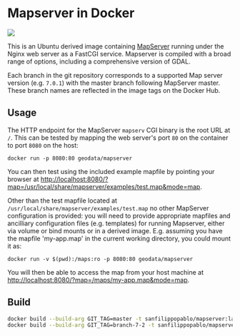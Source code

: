 # Mapserver in Docker

[![](https://imagelayers.io/badge/geodata/mapserver:latest.svg)](https://imagelayers.io/?images=geodata/mapserver:latest)

This is an Ubuntu derived image containing
[MapServer](http://www.mapserver.org/) running under the Nginx web server as a
FastCGI service.  Mapserver is compiled with a broad range of options, including
a comprehensive version of GDAL.

Each branch in the git repository corresponds to a supported Map server version
(e.g. `7.0.1`) with the master branch following MapServer master. These branch
names are reflected in the image tags on the Docker Hub.

## Usage

The HTTP endpoint for the MapServer `mapserv` CGI binary is the root URL at
`/`. This can be tested by mapping the web server's port `80` on the container
to port `8080` on the host:

    docker run -p 8080:80 geodata/mapserver

You can then test using the included example mapfile by pointing your browser at
<http://localhost:8080/?map=/usr/local/share/mapserver/examples/test.map&mode=map>.
    
Other than the test mapfile located at
`/usr/local/share/mapserver/examples/test.map` no other MapServer configuration
is provided: you will need to provide appropriate mapfiles and ancilliary
configuration files (e.g. templates) for running Mapserver, either via volume or
bind mounts or in a derived image.  E.g. assuming you have the mapfile
'my-app.map' in the current working directory, you could mount it as:

    docker run -v $(pwd):/maps:ro -p 8080:80 geodata/mapserver

You will then be able to access the map from your host machine at
<http://localhost:8080/?map=/maps/my-app.map&mode=map>.

## Build
```sh
docker build --build-arg GIT_TAG=master -t sanfilippopablo/mapserver:latest .
docker build --build-arg GIT_TAG=branch-7-2 -t sanfilippopablo/mapserver:7.2.0 .
```